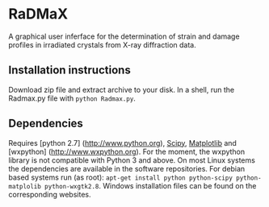 # RaDMaX
A graphical user inferface for the determination of strain and damage profiles in irradiated crystals from X-ray diffraction data.

## Installation instructions
Download zip file and extract archive to your disk. In a shell, run the Radmax.py file with `python Radmax.py`.

## Dependencies
Requires [python 2.7] (http://www.python.org), [Scipy](http://www.scipy.org), [Matplotlib](http://www.matplolib.org) and [wxpython] (http://www.wxpython.org).
For the moment, the wxpython library is not compatible with Python 3 and above.
On most Linux systems the dependencies are available in the software repositories.
For debian based systems run (as root): `apt-get install python python-scipy python-matplolib python-wxgtk2.8`.
Windows installation files can be found on the corresponding websites.
